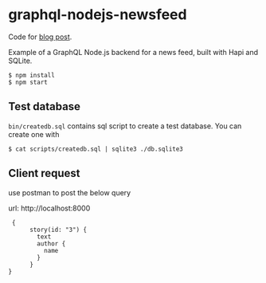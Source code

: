 # graphql-nodejs-newsfeed

Code for [blog post](https://www.reindex.io/blog/building-a-graphql-server-with-node-js-and-sql/).

Example of a GraphQL Node.js backend for a news feed, built with Hapi and SQLite.

```
$ npm install
$ npm start
```

## Test database

`bin/createdb.sql` contains sql script to create a test database. You can create one with

```
$ cat scripts/createdb.sql | sqlite3 ./db.sqlite3
```

## Client request 

use postman to post the below query 

url: http://localhost:8000  
```
 {
      story(id: "3") {
        text
        author {
          name 
        }
      }
}
```
